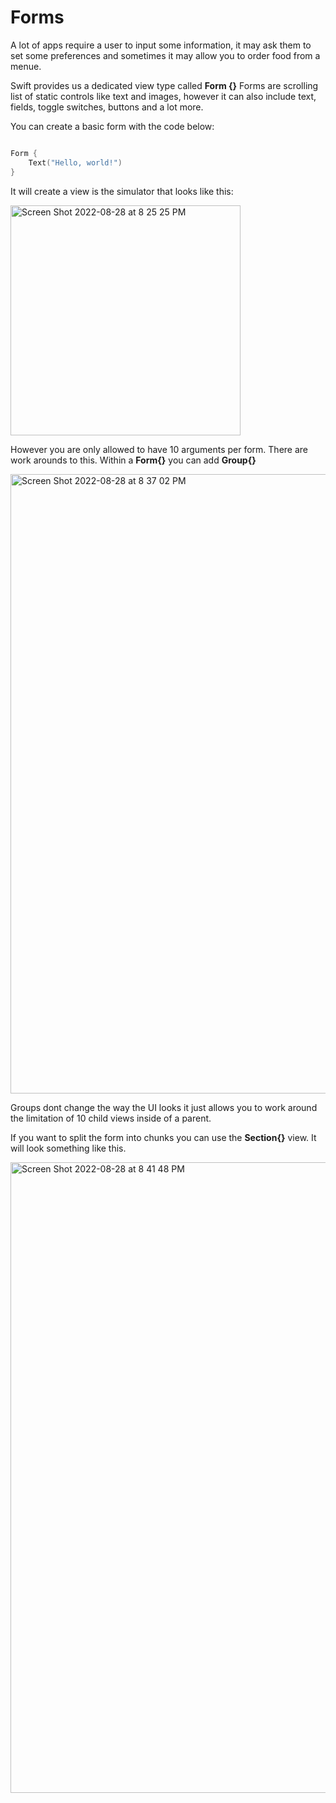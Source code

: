 # Forms

A lot of apps require a user to input some information, it may ask them to set some preferences and sometimes it may allow you to order food from a menue.

Swift provides us a dedicated view type called **Form {}** Forms are scrolling list of static controls like text and images, however it can also include text, fields, toggle switches, buttons and a lot more.

You can create a basic form with the code below:

``` swift 

Form {
    Text("Hello, world!")
}

```

It will create a view is the simulator that looks like this:

<img width="368" alt="Screen Shot 2022-08-28 at 8 25 25 PM" src="https://user-images.githubusercontent.com/64448202/187101416-64472831-a3f5-40cd-8ab5-097ab71289ea.png">

However you are only allowed to have 10 arguments per form. There are work arounds to this. Within a **Form{}** you can add **Group{}**

<img width="991" alt="Screen Shot 2022-08-28 at 8 37 02 PM" src="https://user-images.githubusercontent.com/64448202/187102077-60b4c5b8-b6f3-4ac6-bb70-de39670357b5.png">

Groups dont change the way the UI looks it just allows you to work around the limitation of 10 child views inside of a parent. 


If you want to split the form into chunks you can use the **Section{}** view. It will look something like this.

<img width="1009" alt="Screen Shot 2022-08-28 at 8 41 48 PM" src="https://user-images.githubusercontent.com/64448202/187102353-a9ba91cb-d249-4e9c-b9c1-b2660d166f81.png">




